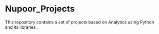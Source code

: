 # Nupoor_Projects
This repository contains a set of projects based on Analytics using Python and its libraries .

